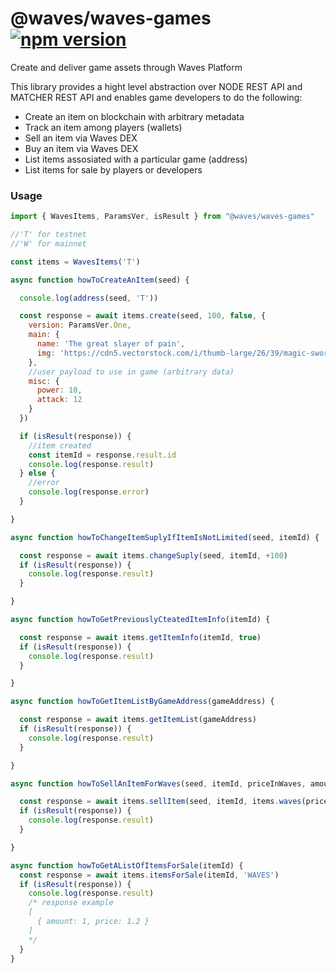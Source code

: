# @waves/waves-games  [![npm version](https://badge.fury.io/js/@waves%2Fwaves-games.svg)](https://www.npmjs.com/package/@waves/waves-games)

Create and deliver game assets through Waves Platform

This library provides a hight level abstraction over NODE REST API and MATCHER REST API
and enables game developers to do the following: 
- Create an item on blockchain with arbitrary metadata
- Track an item among players (wallets)
- Sell an item via Waves DEX
- Buy an item via Waves DEX
- List items assosiated with a particular game (address)
- List items for sale by players or developers

### Usage

```js
import { WavesItems, ParamsVer, isResult } from "@waves/waves-games"

//'T' for testnet
//'W' for mainnet

const items = WavesItems('T')

async function howToCreateAnItem(seed) {

  console.log(address(seed, 'T'))

  const response = await items.create(seed, 100, false, {
    version: ParamsVer.One,
    main: {
      name: 'The great slayer of pain',
      img: 'https://cdn5.vectorstock.com/i/thumb-large/26/39/magic-sword-isolated-game-element-vector-20492639.jpg',
    },
    //user payload to use in game (arbitrary data)
    misc: {
      power: 10,
      attack: 12
    }
  })

  if (isResult(response)) {
    //item created 
    const itemId = response.result.id
    console.log(response.result)
  } else {
    //error
    console.log(response.error)
  }

}

async function howToChangeItemSuplyIfItemIsNotLimited(seed, itemId) {

  const response = await items.changeSuply(seed, itemId, +100)
  if (isResult(response)) {
    console.log(response.result)
  }

}

async function howToGetPreviouslyCteatedItemInfo(itemId) {

  const response = await items.getItemInfo(itemId, true)
  if (isResult(response)) {
    console.log(response.result)
  }

}

async function howToGetItemListByGameAddress(gameAddress) {

  const response = await items.getItemList(gameAddress)
  if (isResult(response)) {
    console.log(response.result)
  }

}

async function howToSellAnItemForWaves(seed, itemId, priceInWaves, amount) {

  const response = await items.sellItem(seed, itemId, items.waves(priceInWaves), amount)
  if (isResult(response)) {
    console.log(response.result)
  }

}

async function howToGetAListOfItemsForSale(itemId) {
  const response = await items.itemsForSale(itemId, 'WAVES')
  if (isResult(response)) {
    console.log(response.result)
    /* response example
    [
      { amount: 1, price: 1.2 }
    ]
    */
  }
}


```
